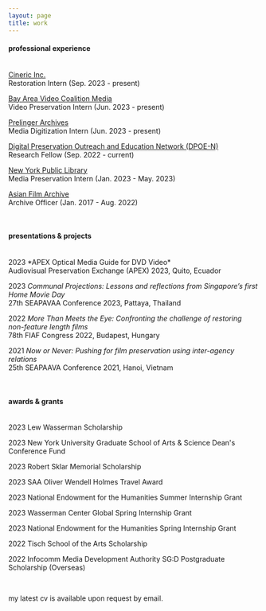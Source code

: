 ```yaml
---
layout: page
title: work
---
```


<h4>professional experience</h4>
<br>
<u>Cineric Inc.</u>
<br>Restoration Intern (Sep. 2023 - present)

<u>Bay Area Video Coalition Media</u>
<br>Video Preservation Intern (Jun. 2023 - present)

<u>Prelinger Archives</u>
<br>Media Digitization Intern (Jun. 2023 - present)

<u>Digital Preservation Outreach and Education Network (DPOE-N)</u>
<br>Research Fellow (Sep. 2022 - current)

<u>New York Public Library</u>
<br>Media Preservation Intern (Jan. 2023 - May. 2023)

<u>Asian Film Archive</u>
<br>Archive Officer (Jan. 2017 - Aug. 2022)

<br>
<h4>presentations & projects</h4>
<br>
2023 *APEX Optical Media Guide for DVD Video*<br>
Audiovisual Preservation Exchange (APEX) 2023, Quito, Ecuador

2023 _Communal Projections: Lessons and reflections from Singapore’s first Home Movie Day_<br>
27th SEAPAVAA Conference 2023, Pattaya, Thailand

2022 _More Than Meets the Eye: Confronting the challenge of restoring non-feature length films_<br>
78th FIAF Congress 2022, Budapest, Hungary

2021 _Now or Never: Pushing for film preservation using inter-agency relations_<br>
25th SEAPAAVA Conference 2021, Hanoi, Vietnam

<br>
<h4>awards & grants</h4>
<br>
2023 Lew Wasserman Scholarship

2023 New York University Graduate School of Arts & Science Dean's Conference Fund

2023 Robert Sklar Memorial Scholarship

2023 SAA Oliver Wendell Holmes Travel Award

2023 National Endowment for the Humanities Summer Internship Grant

2023 Wasserman Center Global Spring Internship Grant

2023 National Endowment for the Humanities Spring Internship Grant

2022 Tisch School of the Arts Scholarship

2022 Infocomm Media Development Authority SG:D Postgraduate Scholarship (Overseas)

<br>
<p class="message">
  my latest cv is available upon request by email.
</p>

<!-- <p class="message">
  Hey there! This page is included as an example. Feel free to customize it for your own use upon downloading. Carry on!
</p>

Celeste is a lightweight Jekyll theme that features a minimalist, content-first design. It places your content center stage and lets your readers view them in a clutter-free environment without visual distractions. It is based on [Poole](https://github.com/poole/poole), the Jekyll butler, by [@mdo](https://twitter.com/mdo).

In addition to using Poole as its foundation, Celeste is also built using the following open-source projects:

* [normalize.css](http://necolas.github.io/normalize.css/), a modern, HTML5-ready alternative to CSS resets.
* [Font Awesome](https://fontawesome.com/v4.7.0/), the iconic font and CSS toolkit.
* [Hover.css](http://ianlunn.github.io/Hover/), a collection of CSS3 powered hover effects.

Celeste is <i class="fa fa-code"></i> with <i class="fa fa-heart"></i> by [@nicoelayda](https://github.com/nicoelayda). Learn more and contribute on [GitHub](https://github.com/nicoelayda/celeste).

Have questions or suggestions? Feel free to [open an issue on GitHub](https://github.com/nicoelayda/celeste/issues/new) or [ask me on Twitter](https://twitter.com/nicoelayda).

Thanks for reading! -->
